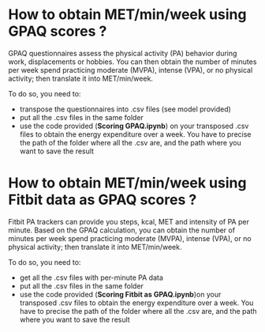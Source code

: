 # How to obtain MET/min/week using GPAQ scores ?
GPAQ questionnaires assess the physical activity (PA) behavior during work, displacements or hobbies.
You can then obtain the number of minutes per week spend practicing moderate (MVPA), intense (VPA), or no physical activity; then translate it into MET/min/week.  
  
To do so, you need to:
* transpose the questionnaires into .csv files (see model provided)
* put all the .csv files in the same folder
* use the code provided (**Scoring GPAQ.ipynb**) on your transposed .csv files to obtain the energy expenditure over a week. You have to precise the path of the folder where all the .csv are, and the path where you want to save the result

# How to obtain MET/min/week using Fitbit data as GPAQ scores ?
Fitbit PA trackers can provide you steps, kcal, MET and intensity of PA per minute. Based on the GPAQ calculation, you can obtain the number of minutes per week spend practicing moderate (MVPA), intense (VPA), or no physical activity; then translate it into MET/min/week.  
  
To do so, you need to:
* get all the .csv files with per-minute PA data
* put all the .csv files in the same folder
* use the code provided (**Scoring Fitbit as GPAQ.ipynb**)on your transposed .csv files to obtain the energy expenditure over a week. You have to precise the path of the folder where all the .csv are, and the path where you want to save the result
